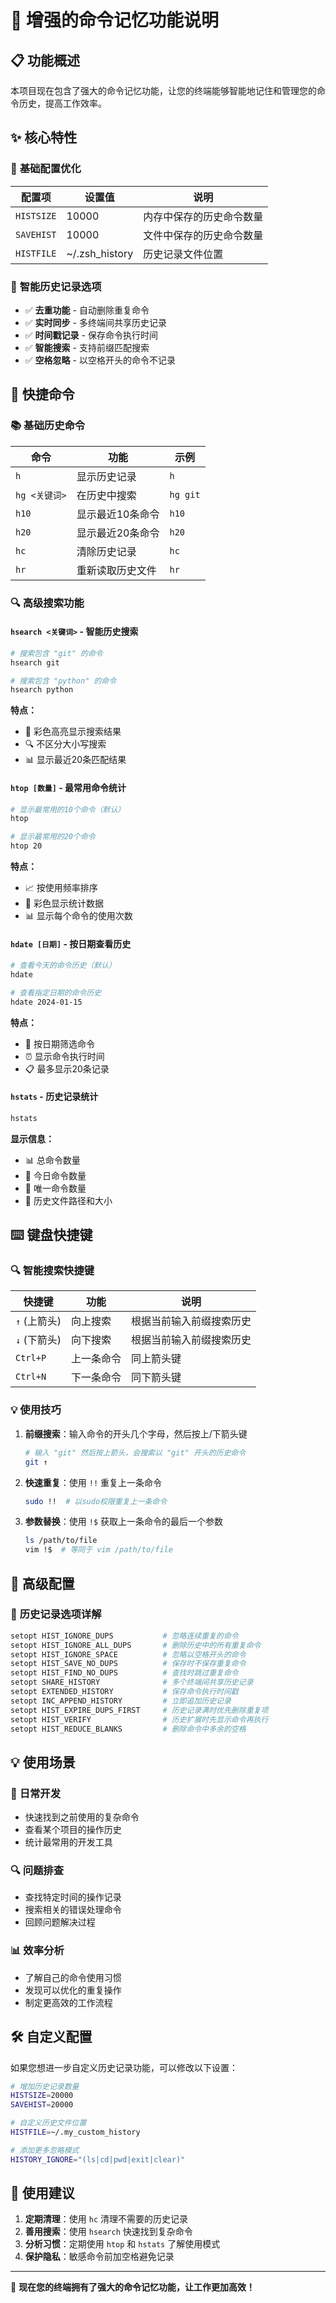 # 🧠 增强的命令记忆功能说明

## 📋 功能概述

本项目现在包含了强大的命令记忆功能，让您的终端能够智能地记住和管理您的命令历史，提高工作效率。

## ✨ 核心特性

### 🔧 **基础配置优化**

| 配置项 | 设置值 | 说明 |
|--------|--------|------|
| `HISTSIZE` | 10000 | 内存中保存的历史命令数量 |
| `SAVEHIST` | 10000 | 文件中保存的历史命令数量 |
| `HISTFILE` | ~/.zsh_history | 历史记录文件位置 |

### 🚀 **智能历史记录选项**

- ✅ **去重功能** - 自动删除重复命令
- ✅ **实时同步** - 多终端间共享历史记录
- ✅ **时间戳记录** - 保存命令执行时间
- ✅ **智能搜索** - 支持前缀匹配搜索
- ✅ **空格忽略** - 以空格开头的命令不记录

## 🎯 快捷命令

### 📚 **基础历史命令**

| 命令 | 功能 | 示例 |
|------|------|------|
| `h` | 显示历史记录 | `h` |
| `hg <关键词>` | 在历史中搜索 | `hg git` |
| `h10` | 显示最近10条命令 | `h10` |
| `h20` | 显示最近20条命令 | `h20` |
| `hc` | 清除历史记录 | `hc` |
| `hr` | 重新读取历史文件 | `hr` |

### 🔍 **高级搜索功能**

#### `hsearch <关键词>` - 智能历史搜索
```bash
# 搜索包含 "git" 的命令
hsearch git

# 搜索包含 "python" 的命令
hsearch python
```

**特点：**
- 🎨 彩色高亮显示搜索结果
- 🔍 不区分大小写搜索
- 📊 显示最近20条匹配结果

#### `htop [数量]` - 最常用命令统计
```bash
# 显示最常用的10个命令（默认）
htop

# 显示最常用的20个命令
htop 20
```

**特点：**
- 📈 按使用频率排序
- 🎨 彩色显示统计数据
- 📊 显示每个命令的使用次数

#### `hdate [日期]` - 按日期查看历史
```bash
# 查看今天的命令历史（默认）
hdate

# 查看指定日期的命令历史
hdate 2024-01-15
```

**特点：**
- 📅 按日期筛选命令
- ⏰ 显示命令执行时间
- 📋 最多显示20条记录

#### `hstats` - 历史记录统计
```bash
hstats
```

**显示信息：**
- 📊 总命令数量
- 📅 今日命令数量
- 🔢 唯一命令数量
- 📁 历史文件路径和大小

## ⌨️ 键盘快捷键

### 🔍 **智能搜索快捷键**

| 快捷键 | 功能 | 说明 |
|--------|------|------|
| `↑` (上箭头) | 向上搜索 | 根据当前输入前缀搜索历史 |
| `↓` (下箭头) | 向下搜索 | 根据当前输入前缀搜索历史 |
| `Ctrl+P` | 上一条命令 | 同上箭头键 |
| `Ctrl+N` | 下一条命令 | 同下箭头键 |

### 💡 **使用技巧**

1. **前缀搜索**：输入命令的开头几个字母，然后按上/下箭头键
   ```bash
   # 输入 "git" 然后按上箭头，会搜索以 "git" 开头的历史命令
   git ↑
   ```

2. **快速重复**：使用 `!!` 重复上一条命令
   ```bash
   sudo !!  # 以sudo权限重复上一条命令
   ```

3. **参数替换**：使用 `!$` 获取上一条命令的最后一个参数
   ```bash
   ls /path/to/file
   vim !$  # 等同于 vim /path/to/file
   ```

## 🔧 高级配置

### 📝 **历史记录选项详解**

```bash
setopt HIST_IGNORE_DUPS           # 忽略连续重复的命令
setopt HIST_IGNORE_ALL_DUPS       # 删除历史中的所有重复命令
setopt HIST_IGNORE_SPACE          # 忽略以空格开头的命令
setopt HIST_SAVE_NO_DUPS          # 保存时不保存重复命令
setopt HIST_FIND_NO_DUPS          # 查找时跳过重复命令
setopt SHARE_HISTORY              # 多个终端间共享历史记录
setopt EXTENDED_HISTORY           # 保存命令执行时间戳
setopt INC_APPEND_HISTORY         # 立即追加历史记录
setopt HIST_EXPIRE_DUPS_FIRST     # 历史记录满时优先删除重复项
setopt HIST_VERIFY                # 历史扩展时先显示命令再执行
setopt HIST_REDUCE_BLANKS         # 删除命令中多余的空格
```

## 💡 使用场景

### 🎯 **日常开发**
- 快速找到之前使用的复杂命令
- 查看某个项目的操作历史
- 统计最常用的开发工具

### 🔍 **问题排查**
- 查找特定时间的操作记录
- 搜索相关的错误处理命令
- 回顾问题解决过程

### 📊 **效率分析**
- 了解自己的命令使用习惯
- 发现可以优化的重复操作
- 制定更高效的工作流程

## 🛠️ 自定义配置

如果您想进一步自定义历史记录功能，可以修改以下设置：

```bash
# 增加历史记录数量
HISTSIZE=20000
SAVEHIST=20000

# 自定义历史文件位置
HISTFILE=~/.my_custom_history

# 添加更多忽略模式
HISTORY_IGNORE="(ls|cd|pwd|exit|clear)"
```

## 🌟 使用建议

1. **定期清理**：使用 `hc` 清理不需要的历史记录
2. **善用搜索**：使用 `hsearch` 快速找到复杂命令
3. **分析习惯**：定期使用 `htop` 和 `hstats` 了解使用模式
4. **保护隐私**：敏感命令前加空格避免记录

---

🧠 **现在您的终端拥有了强大的命令记忆功能，让工作更加高效！**
